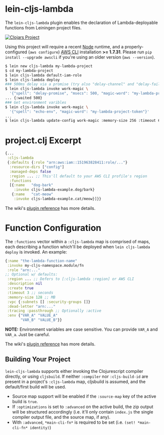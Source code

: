 # lein-cljs-lambda

The `lein-cljs-lambda` plugin enables the declaration of Lambda-deployable
functions from Leiningen project files.

[![Clojars
Project](http://clojars.org/io.nervous/lein-cljs-lambda/latest-version.svg)](http://clojars.org/io.nervous/lein-cljs-lambda)

Using this project will require a recent [Node](https://nodejs.org/) runtime,
and a properly-configured (`aws configure`) [AWS
CLI](https://github.com/aws/aws-cli) installation **>= 1.7.31**.  Please run
`pip install --upgrade awscli` if you're using an older version (`aws
--version`).

```sh
$ lein new cljs-lambda my-lambda-project
$ cd my-lambda-project
$ lein cljs-lambda default-iam-role
$ lein cljs-lambda deploy
### 500ms delay via a promise (try also "delay-channel" and "delay-fail")
$ lein cljs-lambda invoke work-magic \
  '{"spell": "delay-promise", "msecs": 500, "magic-word": "my-lambda-project-token"}'
... {:waited 500}
### Get environment varibles
$ lein cljs-lambda invoke work-magic \
  '{"spell": "echo-env", "magic-word": "my-lambda-project-token"}'
...
$ lein cljs-lambda update-config work-magic :memory-size 256 :timeout 66
```

# project.clj Excerpt

```clojure
{...
 :cljs-lambda
 {:defaults {:role "arn:aws:iam::151963828411:role/..."}
  :resource-dirs ["config"]
  :managed-deps false
  :region ... ;; This'll default to your AWS CLI profile's region
  :functions
  [{:name   "dog-bark"
    :invoke cljs-lambda-example.dog/bark}
   {:name   "cat-meow"
    :invoke cljs-lambda-example.cat/meow}]}}
```

The wiki's [plugin
reference](https://github.com/nervous-systems/cljs-lambda/wiki/Plugin-Reference)
has more details.

# Function Configuration

The `:functions` vector within a `:cljs-lambda` map is comprised of maps, each
describing a function which'll be deployed when `lein cljs-lambda deploy` is
invoked.  An example:

```clojure
{:name "the-lambda-function-name"
 :invoke my-cljs-namespace.module/fn
 :role "arn:..."
;; Optional w/ defaults:
 :region ... ;; Defers to [:cljs-lambda :region] or AWS CLI
 :description nil
 :create true
 :timeout 3 ;; seconds
 :memory-size 128 ;; MB
 :vpc {:subnets [] :security-groups []}
 :dead-letter "arn:..."
 :tracing :passthrough ;; Optionally :active
 :env {"VAR_A" "VALUE_A"
       "VAR_B" "VALUE_B"}}
```

**NOTE:** Environment variables are case sensitive. You can provide `VAR_A` and `VAR_a`. Just be careful.

The wiki's [plugin
reference](https://github.com/nervous-systems/cljs-lambda/wiki/Plugin-Reference)
has more details.

## Building Your Project

`lein-cljs-lambda` supports either invoking the Clojurescript compiler directly,
or using `cljsbuild`.  If neither `:compiler` nor `:cljs-build-id` are present in
a project's `:cljs-lambda` map, cljsbuild is assumed, and the default/first
build will be used.

 - Source map support will be enabled if the `:source-map` key of the active build
is `true`.
 - If `:optimizations` is set to `:advanced` on the active build, the zip output
 will be structured accordingly (i.e. it'll only contain `index.js` the single
 compiler output file, and the source map, if any).
 - With `:advanced`, `*main-cli-fn*` is required to be set (i.e. `(set! *main-cli-fn* identity)`)
